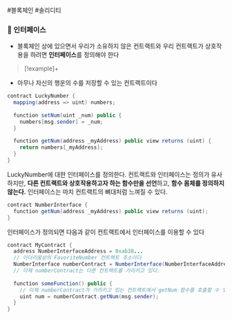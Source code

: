 ---
---

#블록체인 #솔리디티 

### 📌 인터페이스
+ 블록체인 상에 있으면서 우리가 소유하지 않은 컨트랙트와 우리 컨트랙트가 상호작용을 하려면 **인터페이스**를 정의해야 한다

> [!example]+ 
> 
+ 아무나 자신의 행운의 수를 저장할 수 있는 컨트랙트이다
``` Java
contract LuckyNumber {  
  mapping(address => uint) numbers;  
  
  function setNum(uint _num) public {  
    numbers[msg.sender] = _num;  
  }  
  
  function getNum(address _myAddress) public view returns (uint) {  
    return numbers[_myAddress];  
  }  
}
```

LuckyNumber에 대한 인터페이스를 정의한다. 컨트랙트와 인터페이스는 정의가 유사하지만, **다른 컨트랙트와 상호작용하고자 하는 함수만을 선언**하고, **함수 몸체를 정의하지 않는다.** 인터페이스는 마치 컨트랙트의 뼈대처럼 느껴질 수 있다.
```Java
contract NumberInterface {  
  function getNum(address _myAddress) public view returns (uint);  
}
```

인터페이스가 정의되면 다음과 같이 컨트랙트에서 인터페이스를 이용할 수 있다
``` Java
contract MyContract {  
  address NumberInterfaceAddress = 0xab38...  
  // 이더리움상의 FavoriteNumber 컨트랙트 주소이다  
  NumberInterface numberContract = NumberInterface(NumberInterfaceAddress)  
  // 이제 numberContract는 다른 컨트랙트를 가리키고 있다.  
  
  function someFunction() public {  
    // 이제 numberContract가 가리키고 있는 컨트랙트에서 getNum 함수를 호출할 수 있다:  
    uint num = numberContract.getNum(msg.sender);  
  }  
}
```